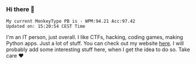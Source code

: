 ### Hi there 👋
<!-- PB START -->
```
My current MonkeyType PB is - WPM:94.21 Acc:97.42
Updated on: 15:20:54 CEST Time
```
<!-- PB END -->
I'm an IT person, just overall. I like CTFs, hacking, coding games, making Python apps. Just a lot of stuff.
You can check out my website [here](https://skill3472.github.io/).
I will probably add some interesting stuff here, when I get the idea to do so. Take care ❤️
